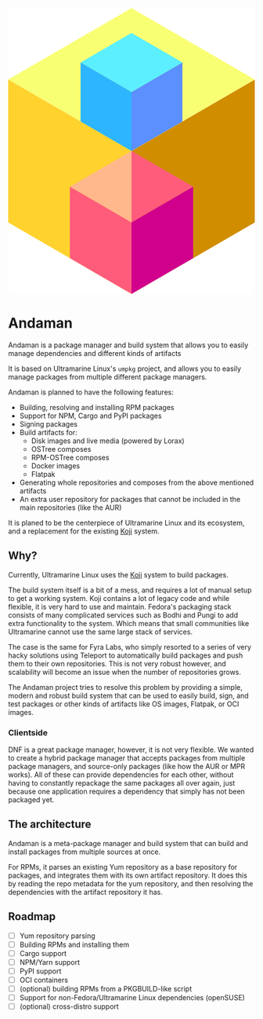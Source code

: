 

![Andaman Project](assets/anda-medium.png)

# Andaman

Andaman is a package manager and build system that allows you to easily manage dependencies and different kinds of artifacts

It is based on Ultramarine Linux's `umpkg` project, and allows you to easily manage packages from multiple different package managers.

Andaman is planned to have the following features:

- Building, resolving and installing RPM packages
- Support for NPM, Cargo and PyPI packages
- Signing packages
- Build artifacts for:
    - Disk images and live media (powered by Lorax)
    - OSTree composes
    - RPM-OSTree composes
    - Docker images
    - Flatpak
- Generating whole repositories and composes from the above mentioned artifacts
- An extra user repository for packages that cannot be included in the main repositories (like the AUR)

It is planed to be the centerpiece of Ultramarine Linux and its ecosystem, and a replacement for the existing [Koji](https://koji.build) system.

## Why?

Currently, Ultramarine Linux uses the [Koji](https://koji.build) system to build packages.

The build system itself is a bit of a mess, and requires a lot of manual setup to get a working system.
Koji contains a lot of legacy code and while flexible, it is very hard to use and maintain.
Fedora's packaging stack consists of many complicated services such as Bodhi and Pungi to add extra functionality to the system.
Which means that small communities like Ultramarine cannot use the same large stack of services.

The case is the same for Fyra Labs, who simply resorted to a series of very hacky solutions using Teleport to automatically build packages and push them to their
own repositories.
This is not very robust however, and scalability will become an issue when the number of repositories grows.

The Andaman project tries to resolve this problem by providing a simple, modern and robust build system
that can be used to easily build, sign, and test packages or other kinds of artifacts like OS images, Flatpak, or OCI images.


### Clientside

DNF is a great package manager, however, it is not very flexible.
We wanted to create a hybrid package manager that accepts packages from multiple package managers, and source-only packages (like how the AUR or MPR works).
All of these can provide dependencies for each other, without having to constantly repackage the same packages all over again, just because one application requires
a dependency that simply has not been packaged yet.


## The architecture

Andaman is a meta-package manager and build system that can build and install packages from multiple sources at once.

For RPMs, it parses an existing Yum repository as a base repository for packages, and integrates them with its own artifact repository.
It does this by reading the repo metadata for the yum repository, and then resolving the dependencies with the artifact repository it has.

## Roadmap

* [ ] Yum repository parsing
* [ ] Building RPMs and installing them
* [ ] Cargo support
* [ ] NPM/Yarn support
* [ ] PyPI support
* [ ] OCI containers
* [ ] (optional) building RPMs from a PKGBUILD-like script
* [ ] Support for non-Fedora/Ultramarine Linux dependencies (openSUSE)
* [ ] (optional) cross-distro support